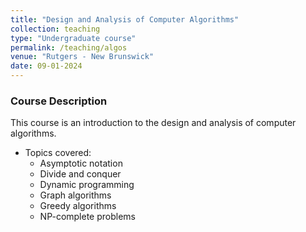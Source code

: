 ```yaml
---
title: "Design and Analysis of Computer Algorithms"
collection: teaching
type: "Undergraduate course"
permalink: /teaching/algos
venue: "Rutgers - New Brunswick"
date: 09-01-2024
---
```

### Course Description
This course is an introduction to the design and analysis of computer algorithms.
- Topics covered:
  - Asymptotic notation
  - Divide and conquer
  - Dynamic programming
  - Graph algorithms
  - Greedy algorithms
  - NP-complete problems
